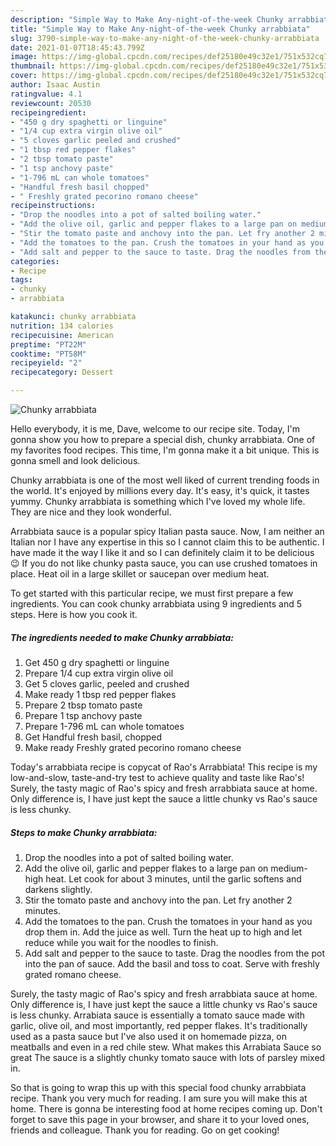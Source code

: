 ```yaml
---
description: "Simple Way to Make Any-night-of-the-week Chunky arrabbiata"
title: "Simple Way to Make Any-night-of-the-week Chunky arrabbiata"
slug: 3790-simple-way-to-make-any-night-of-the-week-chunky-arrabbiata
date: 2021-01-07T18:45:43.799Z
image: https://img-global.cpcdn.com/recipes/def25180e49c32e1/751x532cq70/chunky-arrabbiata-recipe-main-photo.jpg
thumbnail: https://img-global.cpcdn.com/recipes/def25180e49c32e1/751x532cq70/chunky-arrabbiata-recipe-main-photo.jpg
cover: https://img-global.cpcdn.com/recipes/def25180e49c32e1/751x532cq70/chunky-arrabbiata-recipe-main-photo.jpg
author: Isaac Austin
ratingvalue: 4.1
reviewcount: 20530
recipeingredient:
- "450 g dry spaghetti or linguine"
- "1/4 cup extra virgin olive oil"
- "5 cloves garlic peeled and crushed"
- "1 tbsp red pepper flakes"
- "2 tbsp tomato paste"
- "1 tsp anchovy paste"
- "1-796 mL can whole tomatoes"
- "Handful fresh basil chopped"
- " Freshly grated pecorino romano cheese"
recipeinstructions:
- "Drop the noodles into a pot of salted boiling water."
- "Add the olive oil, garlic and pepper flakes to a large pan on medium-high heat. Let cook for about 3 minutes, until the garlic softens and darkens slightly."
- "Stir the tomato paste and anchovy into the pan. Let fry another 2 minutes."
- "Add the tomatoes to the pan. Crush the tomatoes in your hand as you drop them in. Add the juice as well. Turn the heat up to high and let reduce while you wait for the noodles to finish."
- "Add salt and pepper to the sauce to taste. Drag the noodles from the pot into the pan of sauce. Add the basil and toss to coat. Serve with freshly grated romano cheese."
categories:
- Recipe
tags:
- chunky
- arrabbiata

katakunci: chunky arrabbiata 
nutrition: 134 calories
recipecuisine: American
preptime: "PT22M"
cooktime: "PT58M"
recipeyield: "2"
recipecategory: Dessert

---
```



![Chunky arrabbiata](https://img-global.cpcdn.com/recipes/def25180e49c32e1/751x532cq70/chunky-arrabbiata-recipe-main-photo.jpg)

Hello everybody, it is me, Dave, welcome to our recipe site. Today, I'm gonna show you how to prepare a special dish, chunky arrabbiata. One of my favorites food recipes. This time, I'm gonna make it a bit unique. This is gonna smell and look delicious.

Chunky arrabbiata is one of the most well liked of current trending foods in the world. It's enjoyed by millions every day. It's easy, it's quick, it tastes yummy. Chunky arrabbiata is something which I've loved my whole life. They are nice and they look wonderful.

Arrabbiata sauce is a popular spicy Italian pasta sauce. Now, I am neither an Italian nor I have any expertise in this so I cannot claim this to be authentic. I have made it the way I like it and so I can definitely claim it to be delicious 😉 If you do not like chunky pasta sauce, you can use crushed tomatoes in place. Heat oil in a large skillet or saucepan over medium heat.


To get started with this particular recipe, we must first prepare a few ingredients. You can cook chunky arrabbiata using 9 ingredients and 5 steps. Here is how you cook it.

<!--inarticleads1-->

##### The ingredients needed to make Chunky arrabbiata:

1. Get 450 g dry spaghetti or linguine
1. Prepare 1/4 cup extra virgin olive oil
1. Get 5 cloves garlic, peeled and crushed
1. Make ready 1 tbsp red pepper flakes
1. Prepare 2 tbsp tomato paste
1. Prepare 1 tsp anchovy paste
1. Prepare 1-796 mL can whole tomatoes
1. Get Handful fresh basil, chopped
1. Make ready  Freshly grated pecorino romano cheese


Today&#39;s arrabbiata recipe is copycat of Rao&#39;s Arrabbiata! This recipe is my low-and-slow, taste-and-try test to achieve quality and taste like Rao&#39;s! Surely, the tasty magic of Rao&#39;s spicy and fresh arrabbiata sauce at home. Only difference is, I have just kept the sauce a little chunky vs Rao&#39;s sauce is less chunky. 

<!--inarticleads2-->

##### Steps to make Chunky arrabbiata:

1. Drop the noodles into a pot of salted boiling water.
1. Add the olive oil, garlic and pepper flakes to a large pan on medium-high heat. Let cook for about 3 minutes, until the garlic softens and darkens slightly.
1. Stir the tomato paste and anchovy into the pan. Let fry another 2 minutes.
1. Add the tomatoes to the pan. Crush the tomatoes in your hand as you drop them in. Add the juice as well. Turn the heat up to high and let reduce while you wait for the noodles to finish.
1. Add salt and pepper to the sauce to taste. Drag the noodles from the pot into the pan of sauce. Add the basil and toss to coat. Serve with freshly grated romano cheese.


Surely, the tasty magic of Rao&#39;s spicy and fresh arrabbiata sauce at home. Only difference is, I have just kept the sauce a little chunky vs Rao&#39;s sauce is less chunky. Arrabiata sauce is essentially a tomato sauce made with garlic, olive oil, and most importantly, red pepper flakes. It&#39;s traditionally used as a pasta sauce but I&#39;ve also used it on homemade pizza, on meatballs and even in a red chile stew. What makes this Arrabiata Sauce so great The sauce is a slightly chunky tomato sauce with lots of parsley mixed in. 

So that is going to wrap this up with this special food chunky arrabbiata recipe. Thank you very much for reading. I am sure you will make this at home. There is gonna be interesting food at home recipes coming up. Don't forget to save this page in your browser, and share it to your loved ones, friends and colleague. Thank you for reading. Go on get cooking!
